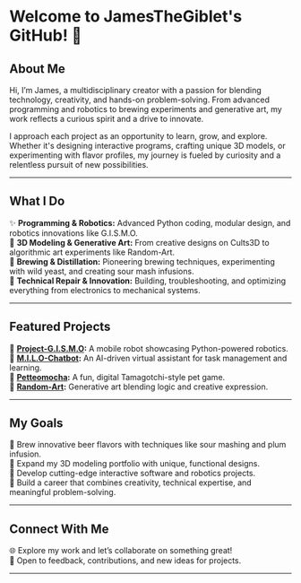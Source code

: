# Welcome to JamesTheGiblet's GitHub! 👋  

## **About Me**  
Hi, I’m James, a multidisciplinary creator with a passion for blending technology, creativity, and hands-on problem-solving. From advanced programming and robotics to brewing experiments and generative art, my work reflects a curious spirit and a drive to innovate.  

I approach each project as an opportunity to learn, grow, and explore. Whether it's designing interactive programs, crafting unique 3D models, or experimenting with flavor profiles, my journey is fueled by curiosity and a relentless pursuit of new possibilities.

---

## **What I Do**  
✨ **Programming & Robotics:** Advanced Python coding, modular design, and robotics innovations like G.I.S.M.O.  
🎨 **3D Modeling & Generative Art:** From creative designs on Cults3D to algorithmic art experiments like Random-Art.  
🍺 **Brewing & Distillation:** Pioneering brewing techniques, experimenting with wild yeast, and creating sour mash infusions.  
🔧 **Technical Repair & Innovation:** Building, troubleshooting, and optimizing everything from electronics to mechanical systems.

---

## **Featured Projects**  
🌟 **[Project-G.I.S.M.O](https://github.com/JamesTheGiblet/Project-G.I.S.M.O):** A mobile robot showcasing Python-powered robotics.  
🌟 **[M.I.L.O-Chatbot](https://github.com/JamesTheGiblet/M.I.L.O-Chatbot):** An AI-driven virtual assistant for task management and learning.  
🌟 **[Petteomocha](https://github.com/JamesTheGiblet/Petteomocha-project):** A fun, digital Tamagotchi-style pet game.  
🌟 **[Random-Art](https://github.com/JamesTheGiblet/Random-Art):** Generative art blending logic and creative expression.

---

## **My Goals**  
📌 Brew innovative beer flavors with techniques like sour mashing and plum infusion.  
📌 Expand my 3D modeling portfolio with unique, functional designs.  
📌 Develop cutting-edge interactive software and robotics projects.  
📌 Build a career that combines creativity, technical expertise, and meaningful problem-solving.

---

## **Connect With Me**  
🌐 Explore my work and let’s collaborate on something great!  
💬 Open to feedback, contributions, and new ideas for projects.

---
